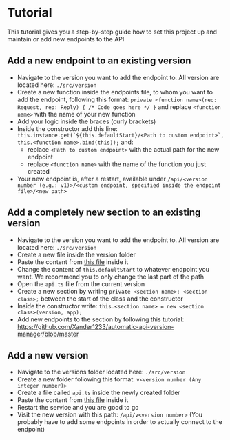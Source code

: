 # Tutorial

This tutorial gives you a step-by-step guide how to set this project up and maintain or add new endpoints to the API

## Add a new endpoint to an existing version

- Navigate to the version you want to add the endpoint to. All version are located here: ``./src/version``
- Create a new function inside the endpoints file, to whom you want to add the endpoint, following this format: ``private <function name>(req: Request, rep: Reply) { /* Code goes here */ }`` and replace `<function name>` with the name of your new function
- Add your logic inside the braces (curly brackets)
- Inside the constructor add this line: ``this.instance.get(`${this.defaultStart}/<Path to custom endpoint>`, this.<function name>.bind(this));`` and:
  - replace `<Path to custom endpoint>` with the actual path for the new endpoint
  - replace ``<function name>`` with the name of the function you just created
- Your new endpoint is, after a restart, available under ``/api/<version number (e.g.: v1)>/<custom endpoint, specified inside the endpoint file>/<new path>``

## Add a completely new section to an existing version

- Navigate to the version you want to add the endpoint to. All version are located here: ``./src/version``
- Create a new file inside the version folder
- Paste the content from [this file](https://github.com/Xander1233/automatic-api-version-manager/blob/master/examples/NewVersionEndpoint.ts) inside it
- Change the content of ``this.defaultStart`` to whatever endpoint you want. We recommend you to only change the last part of the path
- Open the ``api.ts`` file from the current version
- Create a new section by writing ``private <section name>: <section class>;`` between the start of the class and the constructor
- Inside the constructor write: ``this.<section name> = new <section class>(version, app);``
- Add new endpoints to the section by following this tutorial: https://github.com/Xander1233/automatic-api-version-manager/blob/master

## Add a new version

- Navigate to the versions folder located here: ``./src/version``
- Create a new folder following this format: ``v<version number (Any integer number)>``
- Create a file called ``api.ts`` inside the newly created folder
- Paste the content from [this file](https://github.com/Xander1233/automatic-api-version-manager/blob/master/examples/NewVersionIndexFile.ts) inside it
- Restart the service and you are good to go
- Visit the new version with this path: ``/api/v<version number>`` (You probably have to add some endpoints in order to actually connect to the endpoint)
